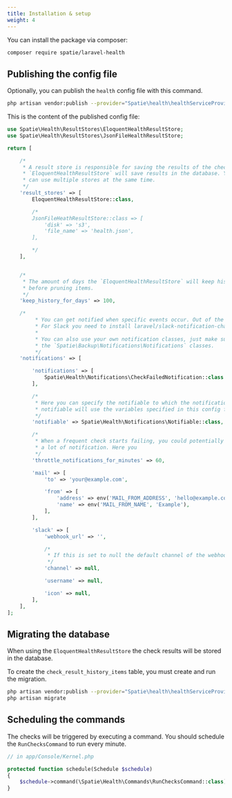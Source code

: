 ```yaml
---
title: Installation & setup
weight: 4
---
```


You can install the package via composer:

```bash
composer require spatie/laravel-health
```

## Publishing the config file

Optionally, you can publish the `health` config file with this command.

```bash
php artisan vendor:publish --provider="Spatie\health\healthServiceProvider" --tag="health-config"
```

This is the content of the published config file:

```php
use Spatie\Health\ResultStores\EloquentHealthResultStore;
use Spatie\Health\ResultStores\JsonFileHealthResultStore;

return [

    /*
     * A result store is responsible for saving the results of the checks. The
     * `EloquentHealthResultStore` will save results in the database. You
     * can use multiple stores at the same time.
     */
    'result_stores' => [
        EloquentHealthResultStore::class,

        /*
        JsonFileHeathResultStore::class => [
            'disk' => 's3',
            'file_name' => 'health.json',
        ],

        */
    ],


    /*
     * The amount of days the `EloquentHealthResultStore` will keep history
     * before pruning items.
     */
    'keep_history_for_days' => 100,

    /*
         * You can get notified when specific events occur. Out of the box you can use 'mail' and 'slack'.
         * For Slack you need to install laravel/slack-notification-channel.
         *
         * You can also use your own notification classes, just make sure the class is named after one of
         * the `Spatie\Backup\Notifications\Notifications` classes.
         */
    'notifications' => [

        'notifications' => [
            Spatie\Health\Notifications\CheckFailedNotification::class => ['mail'],
        ],

        /*
         * Here you can specify the notifiable to which the notifications should be sent. The default
         * notifiable will use the variables specified in this config file.
         */
        'notifiable' => Spatie\Health\Notifications\Notifiable::class,

        /*
         * When a frequent check starts failing, you could potentially end up getting
         * a lot of notification. Here you
         */
        'throttle_notifications_for_minutes' => 60,

        'mail' => [
            'to' => 'your@example.com',

            'from' => [
                'address' => env('MAIL_FROM_ADDRESS', 'hello@example.com'),
                'name' => env('MAIL_FROM_NAME', 'Example'),
            ],
        ],

        'slack' => [
            'webhook_url' => '',

            /*
             * If this is set to null the default channel of the webhook will be used.
             */
            'channel' => null,

            'username' => null,

            'icon' => null,
        ],
    ],
];
```

## Migrating the database

When using the `EloquentHealthResultStore` the check results will be stored in the database.

To create the `check_result_history_items` table, you must create and run the migration.

```bash
php artisan vendor:publish --provider="Spatie\health\healthServiceProvider" --tag="health-migrations"
php artisan migrate
```

## Scheduling the commands

The checks will be triggered by executing a command. You should schedule the `RunChecksCommand` to run every minute.

```php
// in app/Console/Kernel.php

protected function schedule(Schedule $schedule)
{
    $schedule->command(\Spatie\Health\Commands\RunChecksCommand::class)->everyMinute();
}
```
